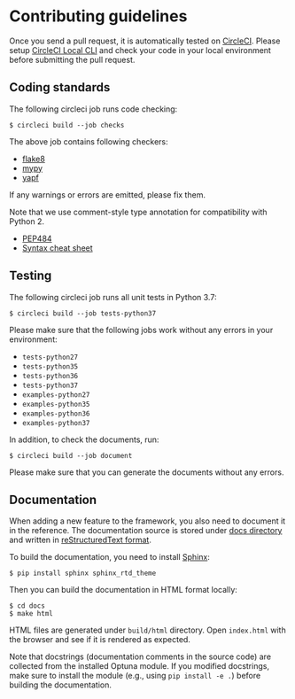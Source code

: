 # Contributing guidelines

Once you send a pull request, it is automatically tested on [CircleCI](https://circleci.com/).
Please setup
[CircleCI Local CLI](https://circleci.com/docs/2.0/local-cli/) and check your code in your local
environment before submitting the pull request.


## Coding standards

The following circleci job runs code checking:

```
$ circleci build --job checks
```

The above job contains following checkers:
- [flake8](http://flake8.pycqa.org)
- [mypy](http://mypy-lang.org/)
- [yapf](https://github.com/google/yapf)

If any warnings or errors are emitted, please fix them.

Note that we use comment-style type annotation for compatibility with Python 2.

* [PEP484](https://www.python.org/dev/peps/pep-0484/)
* [Syntax cheat sheet](http://mypy.readthedocs.io/en/latest/cheat_sheet.html)


## Testing

The following circleci job runs all unit tests in Python 3.7:

```
$ circleci build --job tests-python37
```

Please make sure that the following jobs work without any errors in your environment:

- `tests-python27`
- `tests-python35`
- `tests-python36`
- `tests-python37`
- `examples-python27`
- `examples-python35`
- `examples-python36`
- `examples-python37`


In addition, to check the documents, run:

```
$ circleci build --job document
```

Please make sure that you can generate the documents without any errors.


## Documentation

When adding a new feature to the framework, you also need to document it in the reference.
The documentation source is stored under [docs directory](./docs) and written in
[reStructuredText format](http://www.sphinx-doc.org/en/master/usage/restructuredtext/index.html).

To build the documentation, you need to install [Sphinx](http://www.sphinx-doc.org):

```
$ pip install sphinx sphinx_rtd_theme
```

Then you can build the documentation in HTML format locally:

```
$ cd docs
$ make html
```

HTML files are generated under `build/html` directory. Open `index.html` with the browser and see
if it is rendered as expected.

Note that docstrings (documentation comments in the source code) are collected from the installed
Optuna module. If you modified docstrings, make sure to install the module (e.g.,
using `pip install -e .`) before building the documentation.
